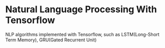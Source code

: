 # Natural Language Processing With Tensorflow 

NLP algorithms implemented with Tensorflow, such as LSTM(Long-Short Term Memory), GRU(Gated Recurrent Unit)

